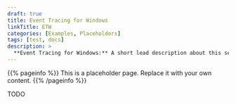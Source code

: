 ```yaml
---
draft: true
title: Event Tracing for Windows
linkTitle: ETW
categories: [Examples, Placeholders]
tags: [test, docs]
description: >
  **Event Tracing for Windows:** A short lead description about this section page. Text here can also be **bold** or _italic_ and can even be split over multiple paragraphs.
---
```


{{% pageinfo %}}
This is a placeholder page. Replace it with your own content.
{{% /pageinfo %}}

TODO